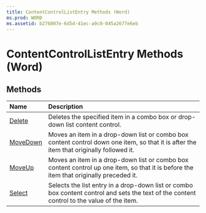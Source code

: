 ```yaml
---
title: ContentControlListEntry Methods (Word)
ms.prod: WORD
ms.assetid: b276007e-6d5d-41ec-a9c0-045a2677e6eb
---
```



# ContentControlListEntry Methods (Word)

## Methods



|**Name**|**Description**|
|:-----|:-----|
|[Delete](contentcontrollistentry-delete-method-word.md)|Deletes the specified item in a combo box or drop-down list content control.|
|[MoveDown](contentcontrollistentry-movedown-method-word.md)|Moves an item in a drop-down list or combo box content control down one item, so that it is after the item that originally followed it.|
|[MoveUp](contentcontrollistentry-moveup-method-word.md)|Moves an item in a drop-down list or combo box content control up one item, so that it is before the item that originally preceded it.|
|[Select](contentcontrollistentry-select-method-word.md)|Selects the list entry in a drop-down list or combo box content control and sets the text of the content control to the value of the item.|


